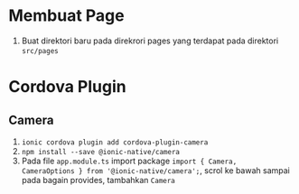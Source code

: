 # Membuat Page 

1. Buat direktori baru pada direkrori pages yang terdapat pada direktori `src/pages`



# Cordova Plugin

## Camera

1. `ionic cordova plugin add cordova-plugin-camera`
2. `npm install --save @ionic-native/camera`
3. Pada file `app.module.ts` import package `import { Camera, CameraOptions } from '@ionic-native/camera';`, scrol ke bawah sampai pada bagain provides, tambahkan `Camera`




